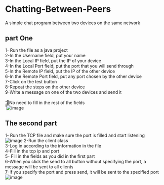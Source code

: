 # Chatting-Between-Peers
A simple chat program between two devices on the same network<br>
## part One<br>
1- Run the file as a java project<br>
2-In the Username field, put your name<br>
3-In the Local IP field, put the IP of your device<br>
4-In the Local Port field, put the port that you will send through<br>
5-In the Remote IP field, put the IP of the other device<br>
6-In the Remote Port field, put any port chosen by the other device<br>
7-Click on the test button<br>
8-Repeat the steps on the other device<br>
9-Write a message on one of the two devices and send it<br><br>
ّ
🔴No need to fill in the rest of the fields<br>
ّّّ
![image](https://user-images.githubusercontent.com/93814390/208264151-e66bcb33-5f44-42f9-b218-c0e94d78df91.png)
## The second part
1- Run the TCP file and make sure the port is filled and start listening<br>
![image](https://user-images.githubusercontent.com/93814390/208264265-d419bec6-6901-4a43-8a0e-4bc61bf253b8.png)
2-Run the client class<br>
3-Log in according to the information in the file<br>
4-Fill in the tcp ip and port<br>
5- Fill in the fields as you did in the first part<br>
6-When you click the send to all button without specifying the port, a message will be sent to all clients<br>
7-If you specify the port and press send, it will be sent to the specified port<br>
![image](https://user-images.githubusercontent.com/93814390/208264402-3c0427e1-af78-4ed5-ab04-da69b318a175.png)

